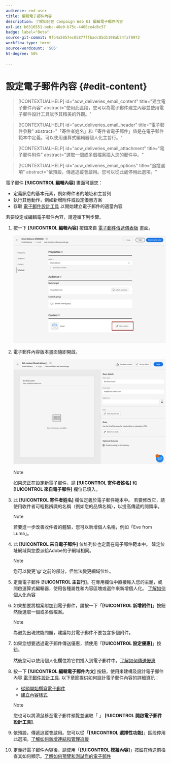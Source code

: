 ```yaml
---
audience: end-user
title: 編輯電子郵件內容
description: 了解如何在 Campaign Web UI 編輯電子郵件內容
exl-id: b6316551-bebc-40e0-b75c-4408ce4d6c57
badge: label="Beta"
source-git-commit: 9fb4a5057ec05877ffbadc85d1198ab24faf8972
workflow-type: tm+mt
source-wordcount: '505'
ht-degree: 50%

---
```


# 設定電子郵件內容 {#edit-content}

>[!CONTEXTUALHELP]
>id="acw_deliveries_email_content"
>title="建立電子郵件內容"
>abstract="使用此區段，您可以為電子郵件建立內容並使用電子郵件設計工具賦予其精美的外觀。"

>[!CONTEXTUALHELP]
>id="acw_deliveries_email_header"
>title="電子郵件參數"
>abstract="「寄件者姓名」和「寄件者電子郵件」值是在電子郵件範本中定義。可以使用運算式編輯器個人化主旨行。"

>[!CONTEXTUALHELP]
>id="acw_deliveries_email_attachment"
>title="電子郵件附件"
>abstract="選取一個或多個檔案插入您的郵件中。"

>[!CONTEXTUALHELP]
>id="acw_deliveries_email_options"
>title="追蹤選項"
>abstract="依預設，傳遞追蹤會啟用。您可以從此處停用此選項。"

電子郵件 **[!UICONTROL 編輯內容]** 畫面可讓您：
* 定義訊息的基本元素，例如寄件者的地址和主旨列
* 執行其他動作，例如新增附件或設定優惠方案
* 存取 [電子郵件設計工具](get-started-email-designer.md#start-authoring) 以開始建立電子郵件的適當內容

若要設定或編輯電子郵件內容，請遵循下列步驟。

1. 按一下 **[!UICONTROL 編輯內容]** 按鈕來自 [電子郵件傳遞儀表板](../email/create-email.md) 畫面。

   ![](assets/email-edit-content-button.png)

1. 電子郵件內容版本畫面隨即開啟。

   ![](assets/email-edit-content-dashboard.png)

   >[!NOTE]
   >
   >如果您正在設定新電子郵件，請 **[!UICONTROL 寄件者姓名]** 和 **[!UICONTROL 來自電子郵件]** 欄位已填入。

1. 此 **[!UICONTROL 寄件者姓名]** 欄位定義於電子郵件範本中。 若要修改它，請使用收件者可輕鬆辨識的名稱（例如您的品牌名稱），以提高傳遞的開頭率。

   >[!NOTE]
   >
   >若要進一步改善收件者的體驗，您可以新增個人名稱，例如「Eve from Luma」。

1. 此 **[!UICONTROL 來自電子郵件]** 位址列位也定義在電子郵件範本中。 確定位址網域與您委派給Adobe的子網域相同。

   >[!NOTE]
   >
   >您可以變更&#39;@&#39;之前的部分，但無法變更網域位址。

   <!--In the Reply address text fields, the sender's address is used by default for replies. However, Adobe recommends using an existing real address such as your brand's customer care. In this case, if a recipient sends a reply, the customer care will be able to handle it.-->

1. 定義電子郵件 **[!UICONTROL 主旨行]**。在專用欄位中直接輸入您的主題，或開啟運算式編輯器，使用各種屬性和內容區塊或選件來新增個人化。 [了解如何個人化內容](../personalization/personalize.md)

1. 如果想要將檔案附加到電子郵件，請按一下「**[!UICONTROL 新增附件]**」按鈕然後選取一個或多個檔案。

   >[!NOTE]
   >
   >    為避免出現效能問題，建議每封電子郵件不要包含多個附件。

   <!--limitation on size + number of files?-->

1. 如果您想要透過電子郵件傳送優惠，請使用「**[!UICONTROL 設定優惠]**」按鈕。

   然後您可以使用個人化欄位將它們插入到電子郵件中。[了解如何傳送優惠](offers.md)

1. 按一下 **[!UICONTROL 編輯電子郵件內文]** 按鈕，使用來建構及設計電子郵件內容 [電子郵件設計工具](#start-authoring). 以下章節提供如何設計電子郵件內容的詳細資訊：

   * [從頭開始撰寫電子郵件](create-email-content.md)
   * [建立內容樣式](get-started-email-style.md)

   >[!NOTE]
   >
   >您也可以將滑鼠移至電子郵件預覽並選取「 」 **[!UICONTROL 開啟電子郵件設計工具]**.

1. 依預設，傳遞追蹤會啟用。您可以從「**[!UICONTROL 選擇性功能]**」區段停用此選項。[了解如何新增連結和管理追蹤](message-tracking.md)

1. 定義好電子郵件內容後，請使用「**[!UICONTROL 模擬內容]**」按鈕在傳送前檢查其如何顯示。[了解如何預覽和測試您的電子郵件](../preview-test/preview-test.md)

